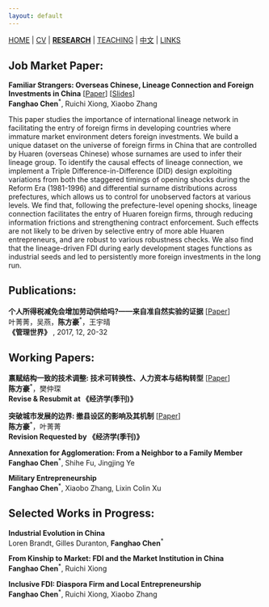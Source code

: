 ```yaml
---
layout: default
---
```


[HOME](./index.md) | [CV](./assets/CV_FanghaoChen_211116.pdf) | [**RESEARCH**](./) | [TEACHING](./teaching.md) | [中文](./chinesepage.md) | [LINKS](./links.md)

## Job Market Paper:

**Familiar Strangers: Overseas Chinese, Lineage Connection and Foreign Investments in China** [[Paper](./assets/JMP_FanghaoChen_211116.pdf)] [[Slides](./assets/familiar_stranger_slides_211116.pdf)]<br/>
**Fanghao Chen**<sup>*</sup>, Ruichi Xiong, Xiaobo Zhang

This paper studies the importance of international lineage network in facilitating the entry of foreign firms in developing countries where immature market environment deters foreign investments. We build a unique dataset on the universe of foreign firms in China that are controlled by Huaren (overseas Chinese) whose surnames are used to infer their lineage group. To identify the causal effects of lineage connection, we implement a Triple Difference-in-Difference (DID) design exploiting variations from both the staggered timings of opening shocks during the Reform Era (1981-1996) and differential surname distributions across prefectures, which allows us to control for unobserved factors at various levels. We find that, following the prefecture-level opening shocks, lineage connection facilitates the entry of Huaren foreign firms, through reducing information frictions and strengthening contract enforcement. Such effects are not likely to be driven by selective entry of more able Huaren entrepreneurs, and are robust to various robustness checks. We also find that the lineage-driven FDI during early development stages functions as industrial seeds and led to persistently more foreign investments in the long run.

## Publications:
  
**个人所得税减免会增加劳动供给吗?——来自准自然实验的证据** [[Paper](http://www.cnki.com.cn/Article/CJFDTOTAL-GLSJ201712009.htm)] <br/>
叶菁菁，吴燕，**陈方豪**<sup>*</sup>，王宇晴 <br/>
**《管理世界》** , 2017, 12, 20-32

## Working Papers:

**禀赋结构一致的技术调整: 技术可转换性、人力资本与结构转型** [[Paper](./assets/techchange_paper.pdf)] <br/>
**陈方豪**<sup>*</sup>，樊仲琛 <br/>
**Revise & Resubmit at 《经济学(季刊)》** 

**突破城市发展的边界: 撤县设区的影响及其机制** [[Paper](./assets/annex_paper.pdf)] <br/>
**陈方豪**<sup>*</sup>，叶菁菁 <br/>
**Revision Requested by 《经济学(季刊)》** 

**Annexation for Agglomeration: From a Neighbor to a Family Member** <br/>
**Fanghao Chen**<sup>*</sup>, Shihe Fu, Jingjing Ye

**Military Entrepreneurship** <br/>
**Fanghao Chen**<sup>*</sup>, Xiaobo Zhang, Lixin Colin Xu

## Selected Works in Progress:

**Industrial Evolution in China** <br/>
Loren Brandt, Gilles Duranton, **Fanghao Chen**<sup>*</sup>

**From Kinship to Market: FDI and the Market Institution in China** <br/>
**Fanghao Chen**<sup>*</sup>, Ruichi Xiong

**Inclusive FDI: Diaspora Firm and Local Entrepreneurship** <br/>
**Fanghao Chen**<sup>*</sup>, Ruichi Xiong, Xiaobo Zhang
